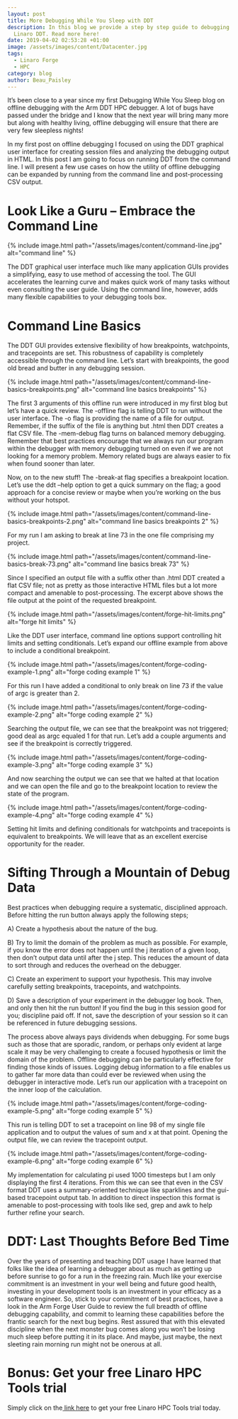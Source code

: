 ```yaml
---
layout: post
title: More Debugging While You Sleep with DDT
description: In this blog we provide a step by step guide to debugging with
  Linaro DDT. Read more here!
date: 2019-04-02 02:53:28 +01:00
image: /assets/images/content/Datacenter.jpg
tags:
  - Linaro Forge
  - HPC
category: blog
author: Beau_Paisley
---
```

It’s been close to a year since my first Debugging While You Sleep blog on offline debugging with the Arm DDT HPC debugger.  A lot of bugs have passed under the bridge and I know that the next year will bring many more but along with healthy living, offline debugging will ensure that there are very few sleepless nights!

In my first post on offline debugging I focused on using the DDT graphical user interface for creating session files and analyzing the debugging output in HTML. In this post I am going to focus on running DDT from the command line. I will present a few use cases on how the utility of offline debugging can be expanded by running from the command line and post-processing CSV output.

# Look Like a Guru – Embrace the Command Line

{% include image.html path="/assets/images/content/command-line.jpg" alt="command line" %}

The DDT graphical user interface much like many application GUIs provides a simplifying, easy to use method of accessing the tool. The GUI accelerates the learning curve and makes quick work of many tasks without even consulting the user guide.  Using the command line, however, adds many flexible capabilities to your debugging tools box.

# Command Line Basics

The DDT GUI provides extensive flexibility of how breakpoints, watchpoints, and tracepoints are set. This robustness of capability is completely accessible through the command line. Let’s start with breakpoints, the good old bread and butter in any debugging session.

{% include image.html path="/assets/images/content/command-line-basics-breakpoints.png" alt="command line basics breakpoints" %}

The first 3 arguments of this offline run were introduced in my first blog but let’s have a quick review. The -offline flag is telling DDT to run without the user interface. The -o flag is providing the name of a file for output.  Remember, if the suffix of the file is anything but .html then DDT creates a flat CSV file. The -mem-debug flag turns on balanced memory debugging. Remember that best practices encourage that we always run our program within the debugger with memory debugging turned on even if we are not looking for a memory problem.  Memory related bugs are always easier to fix when found sooner than later.

Now, on to the new stuff! The -break-at flag specifies a breakpoint location. Let’s use the ddt –help option to get a quick summary on the flag; a good approach for a concise review or maybe when you’re working on the bus without your hotspot.

{% include image.html path="/assets/images/content/command-line-basics-breakpoints-2.png" alt="command line basics breakpoints 2" %}

For my run I am asking to break at line 73 in the one file comprising my project.

{% include image.html path="/assets/images/content/command-line-basics-break-73.png" alt="command line basics break 73" %}

Since I specified an output file with a suffix other than .html DDT created a flat CSV file; not as pretty as those interactive HTML files but a lot more compact and amenable to post-processing. The excerpt above shows the file output at the point of the requested breakpoint.

{% include image.html path="/assets/images/content/forge-hit-limits.png" alt="forge hit  limits" %}

Like the DDT user interface, command line options support controlling hit limits and setting conditionals.  Let’s expand our offline example from above to include a conditional breakpoint.

{% include image.html path="/assets/images/content/forge-coding-example-1.png" alt="forge coding example 1" %}

For this run I have added a conditional to only break on line 73 if the value of argc is greater than 2.

{% include image.html path="/assets/images/content/forge-coding-example-2.png" alt="forge coding example 2" %}

Searching the output file, we can see that the breakpoint was not triggered; good deal as argc equaled 1 for that run.  Let’s add a couple arguments and see if the breakpoint is correctly triggered.

{% include image.html path="/assets/images/content/forge-coding-example-3.png" alt="forge coding example 3" %}

And now searching the output we can see that we halted at that location and we can open the file and go to the breakpoint location to review the state of the program.

{% include image.html path="/assets/images/content/forge-coding-example-4.png" alt="forge coding example 4" %}

Setting hit limits and defining conditionals for watchpoints and tracepoints is equivalent to breakpoints.  We will leave that as an excellent exercise opportunity for the reader.

# Sifting Through a Mountain of Debug Data

Best practices when debugging require a systematic, disciplined approach.  Before hitting the run button always apply the following steps;

A) Create a hypothesis about the nature of the bug. 

B) Try to limit the domain of the problem as much as possible. For example, if you know the error does not happen until the j iteration of a given loop, then don’t output data until after the j step. This reduces the amount of data to sort through and reduces the overhead on the debugger.

C) Create an experiment to support your hypothesis. This may involve carefully setting breakpoints, tracepoints, and watchpoints. 

D) Save a description of your experiment in the debugger log book. Then, and only then hit the run button! If you find the bug in this session good for you; discipline paid off. If not, save the description of your session so it can be referenced in future debugging sessions.

The process above always pays dividends when debugging. For some bugs such as those that are sporadic, random, or perhaps only evident at large scale it may be very challenging to create a focused hypothesis or limit the domain of the problem. Offline debugging can be particularly effective for finding those kinds of issues. Logging debug information to a file enables us to gather far more data than could ever be reviewed when using the debugger in interactive mode. Let’s run our application with a tracepoint on the inner loop of the calculation.

{% include image.html path="/assets/images/content/forge-coding-example-5.png" alt="forge coding example 5" %}

This run is telling DDT to set a tracepoint on line 98 of my single file application and to output the values of sum and x at that point. Opening the output file, we can review the tracepoint output.

{% include image.html path="/assets/images/content/forge-coding-example-6.png" alt="forge coding example 6" %}

My implementation for calculating pi used 1000 timesteps but I am only displaying the first 4 iterations. From this we can see that even in the CSV format DDT uses a summary-oriented technique like sparklines and the gui-based tracepoint output tab. In addition to direct inspection this format is amenable to post-processing with tools like sed, grep and awk to help further refine your search.

# DDT: Last Thoughts Before Bed Time

Over the years of presenting and teaching DDT usage I have learned that folks like the idea of learning a debugger about as much as getting up before sunrise to go for a run in the freezing rain. Much like your exercise commitment is an investment in your well being and future good health, investing in your development tools is an investment in your efficacy as a software engineer. So, stick to your commitment of best practices, have a look in the Arm Forge User Guide to review the full breadth of offline debugging capability, and commit to learning these capabilities before the frantic search for the next bug begins. Rest assured that with this elevated discipline when the next monster bug comes along you won’t be losing much sleep before putting it in its place.  And maybe, just maybe, the next sleeting rain morning run might not be onerous at all.

# Bonus: Get your free Linaro HPC Tools trial

Simply click on the[ link here](https://www.linaroforge.com/freeTrial/) to get your free Linaro HPC Tools trial today.